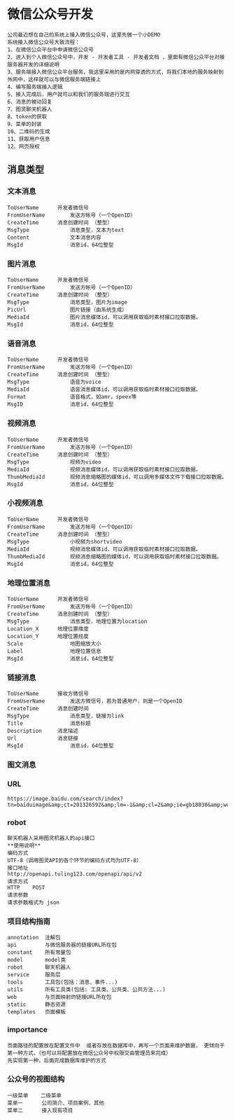 # 微信公众号开发
    公司最近想在自己的系统上接入微信公众号，这里先做一个小DEMO
    系统接入微信公众号大致流程：
    1、在微信公众平台中申请微信公众号
    2、进入到个人微信公众号中，开发 - 开发者工具 - 开发者文档 ，里面有微信公众平台对接服务器开发的详细说明
    3、服务端接入微信公众平台服务，我这里采用的是内网穿透的方式，将我们本地的服务映射到外网中，这样就可以与微信服务端链接上
    4、编写服务端接入逻辑
    5、接入完成后，用户就可以和我们的服务端进行交互
    6、消息的被动回复
    7、图灵聊天机器人
    8、token的获取
    9、菜单的封装
    10、二维码的生成
    11、获取用户信息
    12、网页授权
    
## 消息类型
### 文本消息
    ToUserName	    开发者微信号
    FromUserName	    发送方帐号（一个OpenID）
    CreateTime	    消息创建时间 （整型）
    MsgType	            消息类型，文本为text
    Content	            文本消息内容
    MsgId	            消息id，64位整型

### 图片消息
    ToUserName	    开发者微信号
    FromUserName	    发送方帐号（一个OpenID）
    CreateTime	    消息创建时间 （整型）
    MsgType	            消息类型，图片为image
    PicUrl	            图片链接（由系统生成）
    MediaId	            图片消息媒体id，可以调用获取临时素材接口拉取数据。
    MsgId	            消息id，64位整型

### 语音消息
    ToUserName	    开发者微信号
    FromUserName	    发送方帐号（一个OpenID）
    CreateTime	    消息创建时间 （整型）
    MsgType	            语音为voice
    MediaId	            语音消息媒体id，可以调用获取临时素材接口拉取数据。
    Format	            语音格式，如amr，speex等
    MsgID	            消息id，64位整型

### 视频消息
    ToUserName	    开发者微信号
    FromUserName	    发送方帐号（一个OpenID）
    CreateTime	    消息创建时间 （整型）
    MsgType	            视频为video
    MediaId	            视频消息媒体id，可以调用获取临时素材接口拉取数据。
    ThumbMediaId	    视频消息缩略图的媒体id，可以调用多媒体文件下载接口拉取数据。
    MsgId	            消息id，64位整型

### 小视频消息
    ToUserName	    开发者微信号
    FromUserName	    发送方帐号（一个OpenID）
    CreateTime	    消息创建时间 （整型）
    MsgType	            小视频为shortvideo
    MediaId	            视频消息媒体id，可以调用获取临时素材接口拉取数据。
    ThumbMediaId	    视频消息缩略图的媒体id，可以调用获取临时素材接口拉取数据。
    MsgId	            消息id，64位整型

### 地理位置消息
    ToUserName	    开发者微信号
    FromUserName	    发送方帐号（一个OpenID）
    CreateTime	    消息创建时间 （整型）
    MsgType	            消息类型，地理位置为location
    Location_X	    地理位置维度
    Location_Y	    地理位置经度
    Scale	            地图缩放大小
    Label	            地理位置信息
    MsgId	            消息id，64位整型

### 链接消息
    ToUserName	    接收方微信号
    FromUserName	    发送方微信号，若为普通用户，则是一个OpenID
    CreateTime	    消息创建时间
    MsgType	            消息类型，链接为link
    Title	            消息标题
    Description	    消息描述
    Url	            消息链接
    MsgId	            消息id，64位整型

### 图文消息
    

### URL
    https://image.baidu.com/search/index?tn=baiduimage&amp;ct=201326592&amp;lm=-1&amp;cl=2&amp;ie=gb18030&amp;word=jerry&amp;fr=ala&amp;ala=1&amp;alatpl=adress&amp;pos=0&amp;hs=2&amp;xthttps=111111


### robot
    聊天机器人采用图灵机器人的api接口
    **使用说明**
    编码方式
    UTF-8（调用图灵API的各个环节的编码方式均为UTF-8）
    接口地址
    http://openapi.tuling123.com/openapi/api/v2
    请求方式
    HTTP	POST
    请求参数
    请求参数格式为 json
    

### 项目结构指南
    annotation  注解包
    api         与微信服务器的链接URL所在包
    constant    所有常量包
    model       model类
    robot       聊天机器人
    service     服务层
    tools       工具包(包括：消息、事件...)
    utils       所有工具类(包括: 工具类、公共类、公共方法...)
    web         与页面映射的链接URL所在包
    static      静态资源
    templates   页面模板

### importance
    页面路径的配置放在配置文件中  或者存放在数据库中，再写一个页面来维护数据， 更倾向于第一种方式，（也可以将配置放在微信公众号中权限交由管理员来完成）
    先实现第一种，后面完成数据库维护的方式
    

### 公众号的视图结构
    一级菜单    二级菜单
    菜单一      公司简介、项目案例、其他
    菜单二      接入现有项目





